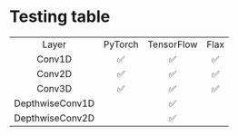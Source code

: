 # Testing table

<table>

<tr><td align="center" >Layer</td><td align="center" >PyTorch</td><td align="center" >TensorFlow</td><td align="center">Flax</td></tr>
<tr><td align="center" >Conv1D</td><td align="center" >✅</td><td align="center">✅</td><td align="center">✅</td></tr></tr>
<tr><td align="center" >Conv2D</td><td align="center" >✅</td><td align="center">✅</td><td align="center">✅</td></tr></tr>
<tr><td align="center" >Conv3D</td><td align="center" >✅</td><td align="center">✅</td><td align="center">✅</td></tr></tr>
<tr><td align="center" >DepthwiseConv1D</td><td align="center" ></td><td align="center">✅</td></tr>
<tr><td align="center" >DepthwiseConv2D</td><td align="center" ></td><td align="center">✅</td></t
</table>

